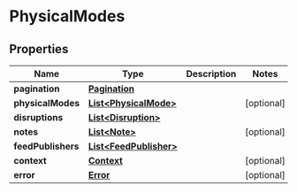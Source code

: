
# PhysicalModes

## Properties
Name | Type | Description | Notes
------------ | ------------- | ------------- | -------------
**pagination** | [**Pagination**](Pagination.md) |  | 
**physicalModes** | [**List&lt;PhysicalMode&gt;**](PhysicalMode.md) |  |  [optional]
**disruptions** | [**List&lt;Disruption&gt;**](Disruption.md) |  | 
**notes** | [**List&lt;Note&gt;**](Note.md) |  |  [optional]
**feedPublishers** | [**List&lt;FeedPublisher&gt;**](FeedPublisher.md) |  | 
**context** | [**Context**](Context.md) |  |  [optional]
**error** | [**Error**](Error.md) |  |  [optional]



